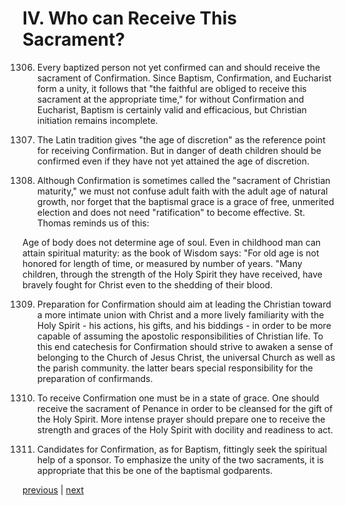 # IV. Who can Receive This Sacrament?

1306. Every baptized person not yet confirmed can and should receive the sacrament of Confirmation. Since Baptism, Confirmation, and Eucharist form a unity, it follows that "the faithful are obliged to receive this sacrament at the appropriate time," for without Confirmation and Eucharist, Baptism is certainly valid and efficacious, but Christian initiation remains incomplete.

1307. The Latin tradition gives "the age of discretion" as the reference point for receiving Confirmation. But in danger of death children should be confirmed even if they have not yet attained the age of discretion.

1308. Although Confirmation is sometimes called the "sacrament of Christian maturity," we must not confuse adult faith with the adult age of natural growth, nor forget that the baptismal grace is a grace of free, unmerited election and does not need "ratification" to become effective. St. Thomas reminds us of this:

Age of body does not determine age of soul. Even in childhood man can attain spiritual maturity: as the book of Wisdom says: "For old age is not honored for length of time, or measured by number of years. "Many children, through the strength of the Holy Spirit they have received, have bravely fought for Christ even to the shedding of their blood.

1309. Preparation for Confirmation should aim at leading the Christian toward a more intimate union with Christ and a more lively familiarity with the Holy Spirit - his actions, his gifts, and his biddings - in order to be more capable of assuming the apostolic responsibilities of Christian life. To this end catechesis for Confirmation should strive to awaken a sense of belonging to the Church of Jesus Christ, the universal Church as well as the parish community. the latter bears special responsibility for the preparation of confirmands.

1310. To receive Confirmation one must be in a state of grace. One should receive the sacrament of Penance in order to be cleansed for the gift of the Holy Spirit. More intense prayer should prepare one to receive the strength and graces of the Holy Spirit with docility and readiness to act.

1311. Candidates for Confirmation, as for Baptism, fittingly seek the spiritual help of a sponsor. To emphasize the unity of the two sacraments, it is appropriate that this be one of the baptismal godparents.

[previous](https://github.com/Tenari/non-fiction/blob/master/catechism/__P3S.md) | [next](https://github.com/Tenari/non-fiction/blob/master/catechism/__P3U.md)